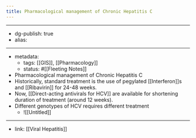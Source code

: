 ```yaml
---
title: Pharmacological management of Chronic Hepatitis C
---
```


- --
- dg-publish: true
- alias:
- --
- metadata:
	- tags: [[GIS]], [[Pharmacology]]
	- status: #[[Fleeting Notes]]
- Pharmacological management of Chronic Hepatitis C
- Historically, standard treatment is the use of pegylated [[Interferon]]s and [[Ribavirin]] for 24-48 weeks.
- Now, [[Direct-acting antivirals for HCV]] are available for shortening duration of treatment (around 12 weeks).
- Different genotypes of HCV requires different treatment
	- ![[Untitled]]
- --
- link: [[Viral Hepatitis]]